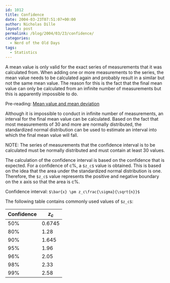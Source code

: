 ```yaml
---
id: 1012
title: Confidence
date: 2004-03-23T07:51:07+00:00
author: Nicholas Dille
layout: post
permalink: /blog/2004/03/23/confidence/
categories:
  - Nerd of the Old Days
tags:
  - Statistics
---
```

A mean value is only valid for the exact series of measurements that it was calculated from. When adding one or more measurements to the series, the mean value needs to be calculated again and probably result in a similar but not the same mean value. The reason for this is the fact that the final mean value can only be calculated from an infinite number of measurements but this is apparently impossible to do.<!--more-->

Pre-reading: [Mean value and mean deviation](/blog/2007/11/30/mean-value-and-mean-deviation/)

Although it is impossible to conduct in infinite number of measurements, an interval for the final mean value can be calculated. Based on the fact that most measurements of 30 and more are normally distributed, the standardized normal distribution can be used to estimate an interval into which the final mean value will fall.

NOTE: The series of measurements that the confidence interval is to be calculated must be normally distributed and must contain at least 30 values.

The calculation of the confidence interval is based on the confidence that is expected. For a confidence of c%, a `$z_c$` value is obtained. This is based on the idea that the area under the standardized normal distribution is one. Therefore, the `$z_c$` value represents the positive and negative boundary on the x axis so that the area is c%.

Confidence interval: `$\bar{x} \pm z_c\frac{\sigma}{\sqrt{n}}$`

The following table contains commonly used values of `$z_c$`:

Confidence | $z_c$
-----------|------
50%        | 0.6745
80%        | 1.28
90%        | 1.645
95%        | 1.96
96%        | 2.05
98%        | 2.33
99%        | 2.58
